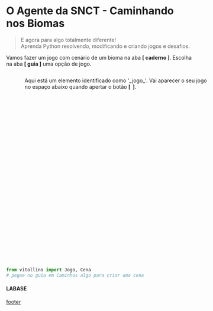 <!---
Open Source program Pynoplia - Copyright © 2024  Carlo Oliveira** <carlo@nce.ufrj.br>,
PDX-License-Identifier:** `GNU General Public License v3.0 or later <http://is.gd/3Udt>`_.
-->
# O Agente da SNCT - Caminhando nos Biomas
> E agora para algo totalmente diferente! <br>
> Aprenda Python resolvendo, modificando e criando jogos e desafios. <br>

Vamos fazer um jogo com cenário de um bioma na aba **[   caderno   ]**. 
Escolha na aba **[   guia   ]** uma opção de jogo.


<img src onerror="__did_got__('../../_prog/snct_ca.py')"></img>
<div id="_jogo_" style="position:relative; left:50px; min-height: 500px">
Aqui está um elemento identificado como '_jogo_'. 
Vai aparecer o seu jogo no espaço abaixo quando apertar o botão <b>[&nbsp;<i class="fa-solid fa-play"></i>&nbsp;]</b>.

</div>
<img id="caderno_via" src onerror="__widget__(this.id)"></img>

```python
from vitollino import Jogo, Cena
# pegue no guia em Caminhos algo para criar uma cena
```

#### LABASE
[footer](footer.md ':include')